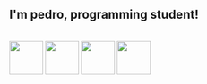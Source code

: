 ## I'm pedro, programming student!
<div style="display: inline_block"><br>
  <img align= center height= 60 src="https://cdn.jsdelivr.net/gh/devicons/devicon/icons/github/github-original.svg">
  <img align= center height= 60 src="https://cdn.jsdelivr.net/gh/devicons/devicon/icons/vscode/vscode-original.svg">
  <img align= center height= 60 src="https://cdn.jsdelivr.net/gh/devicons/devicon/icons/c/c-plain.svg">
  <img align= center height= 60 src="https://cdn.jsdelivr.net/gh/devicons/devicon/icons/git/git-original.svg">
 





